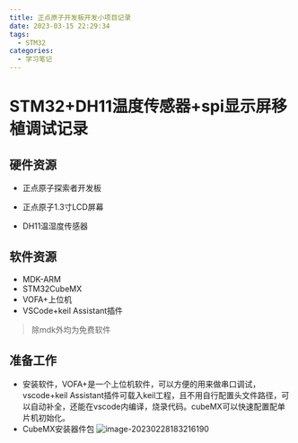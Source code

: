 ```yaml
---
title: 正点原子开发板开发小项目记录
date: 2023-03-15 22:29:34
tags: 
  - STM32
categories: 
  - 学习笔记
---
```


# STM32+DH11温度传感器+spi显示屏移植调试记录

## 硬件资源

- 正点原子探索者开发板

- 正点原子1.3寸LCD屏幕
- DH11温湿度传感器

## 软件资源

- MDK-ARM
- STM32CubeMX
- VOFA+上位机
- VSCode+keil Assistant插件

> 除mdk外均为免费软件

## 准备工作

- 安装软件，VOFA+是一个上位机软件，可以方便的用来做串口调试，vscode+keil Assistant插件可载入keil工程，且不用自行配置头文件路径，可以自动补全，还能在vscode内编译，烧录代码。cubeMX可以快速配置配单片机初始化。
- CubeMX安装器件包
![image-20230228183216190](https://fastly.jsdelivr.net/gh/vampire610/PicGo/Blog-PIC/20230228183223.png)